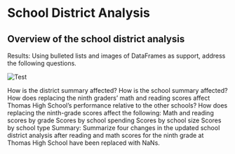 # School District Analysis
## Overview of the school district analysis

Results: Using bulleted lists and images of DataFrames as support, address the following questions.

![Test](https://user-images.githubusercontent.com/107225185/181033752-cf0d039a-c1c5-4d34-a453-f2b24ec7771d.jpg)

How is the district summary affected?
How is the school summary affected?
How does replacing the ninth graders’ math and reading scores affect Thomas High School’s performance relative to the other schools?
How does replacing the ninth-grade scores affect the following:
Math and reading scores by grade
Scores by school spending
Scores by school size
Scores by school type
Summary: Summarize four changes in the updated school district analysis after reading and math scores for the ninth grade at Thomas High School have been replaced with NaNs.


